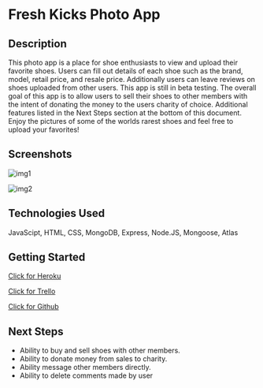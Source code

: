 # Fresh Kicks Photo App

## Description

This photo app is a place for shoe enthusiasts to view and upload their favorite shoes. Users can fill out details of each shoe such as the brand, model, retail price, and resale price.  Additionally users can leave reviews on shoes uploaded from other users. This  app is still in beta testing. The overall goal of this app is to allow users to sell their shoes to other members with the intent of donating the money to the users charity of choice.  Additional features listed in the Next Steps section at the bottom of this document. Enjoy the pictures of some of the worlds rarest shoes and feel free to upload your favorites!

## Screenshots

[img1]:https://i.imgur.com/nSgpgYK.png
![img1]

[img2]: https://i.imgur.com/DqA11b7.png
![img2]

[img3]: https://i.imgur.com/RgD4uCv.png![img3]

## Technologies Used
JavaScipt, HTML, CSS, MongoDB, Express, Node.JS, Mongoose, Atlas

## Getting Started
[Click for Heroku]:https://fresh-kicks.herokuapp.com/
[Click for Heroku] 

[Click for Trello]: https://trello.com/b/N5I9TDga/sei-project-2
[Click for Trello]

[Click for Github]: https://github.com/ccrisolo/Project-2-Fresh-Kicks.git
[Click for Github]

## Next Steps
- Ability to buy and sell shoes with other members.
- Ability to donate money from sales to charity.
- Ability message other members directly.
- Ability to delete comments made by user
